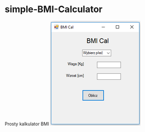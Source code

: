 # simple-BMI-Calculator
Prosty kalkulator BMI
![ScreenShot](https://github.com/profesorek96/simple-BMI-Calculator/blob/master/screenshot/1.bmp)
